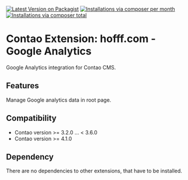 [![Latest Version on Packagist](http://img.shields.io/packagist/v/hofff/contao-googleanalytics.svg?style=flat)](https://packagist.org/packages/hofff/contao-googleanalytics)
[![Installations via composer per month](http://img.shields.io/packagist/dm/hofff/contao-googleanalytics.svg?style=flat)](https://packagist.org/packages/hofff/contao-googleanalytics)
[![Installations via composer total](http://img.shields.io/packagist/dt/hofff/contao-googleanalytics.svg?style=flat)](https://packagist.org/packages/hofff/contao-googleanalytics)

# Contao Extension: hofff.com - Google Analytics

Google Analytics integration for Contao CMS.


## Features

Manage Google analytics data in root page.


## Compatibility

- Contao version >= 3.2.0 ... <  3.6.0
- Contao version >= 4.1.0


## Dependency

There are no dependencies to other extensions, that have to be installed.
